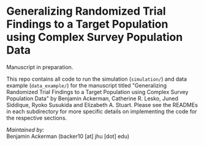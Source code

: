 # Generalizing Randomized Trial Findings to a Target Population using Complex Survey Population Data
Manuscript in preparation.

This repo contains all code to run the simulation (`simulation/`) and data example (`data_example/`) for the manuscript titled "Generalizing Randomized Trial Findings to a Target Population using Complex Survey Population Data" by Benjamin Ackerman, Catherine R. Lesko, Juned Siddique, Ryoko Susukida and Elizabeth A. Stuart. Please see the READMEs in each subdirectory for more specific details on implementing the code for the respective sections.

_Maintained by:_    
Benjamin Ackerman (backer10 [at] jhu [dot] edu)
